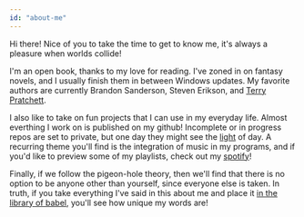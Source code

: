 ```yaml
---
id: "about-me"
---
```

Hi there! Nice of you to take the time to get to know me, it's always a pleasure when worlds collide!

I'm an open book, thanks to my love for reading. I've zoned in on fantasy novels, and I usually finish them in between Windows updates. My favorite authors are currently Brandon Sanderson, Steven Erikson, and [Terry Pratchett](https://xkcd.com/1498/).

I also like to take on fun projects that I can use in my everyday life. Almost everthing I work on is published on my github! Incomplete or in progress repos are set to private, but one day they might see the [light](https://xkcd.com/722/) of day. A recurring theme you'll find is the integration of music in my programs, and if you'd like to preview some of my playlists, check out my [spotify](https://open.spotify.com/user/omnitenebris)!

Finally, if we follow the pigeon-hole theory, then we'll find that there is no option to be anyone other than yourself, since everyone else is taken. In truth, if you take everything I've said in this about me and place it [in the library of babel](https://libraryofbabel.info/search.html), you'll see how unique my words are!

